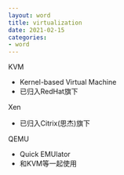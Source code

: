 ```yaml
---
layout: word
title: virtualization
date: 2021-02-15
categories:
- word
---
```


KVM
* Kernel-based Virtual Machine
* 已归入RedHat旗下

Xen
* 已归入Citrix(思杰)旗下

QEMU
* Quick EMUlator
* 和KVM等一起使用


